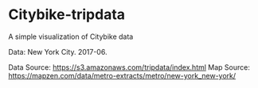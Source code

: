 # Citybike-tripdata
A simple visualization of Citybike data

Data: New York City. 2017-06.

Data Source: https://s3.amazonaws.com/tripdata/index.html
Map Source: https://mapzen.com/data/metro-extracts/metro/new-york_new-york/
